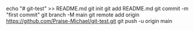 echo "# git-test" >> README.md
git init
git add README.md
git commit -m "first commit"
git branch -M main
git remote add origin https://github.com/Praise-Michael/git-test.git
git push -u origin main
